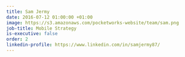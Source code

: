 ```yaml
---
title: Sam Jermy
date: 2016-07-12 01:00:00 +01:00
image: https://s3.amazonaws.com/pocketworks-website/team/sam.png
job-title: Mobile Strategy
is-executive: false
order: 2
linkedin-profile: https://www.linkedin.com/in/samjermy87/
---
```


